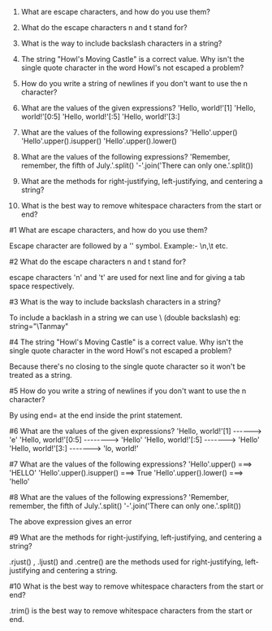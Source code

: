 1. What are escape characters, and how do you use them?
2. What do the escape characters n and t stand for?
3. What is the way to include backslash characters in a string?
4. The string &quot;Howl&#39;s Moving Castle&quot; is a correct value. Why isn&#39;t the single quote character in the
word Howl&#39;s not escaped a problem?
5. How do you write a string of newlines if you don&#39;t want to use the n character?
6. What are the values of the given expressions?
&#39;Hello, world!&#39;[1]
&#39;Hello, world!&#39;[0:5]
&#39;Hello, world!&#39;[:5]
&#39;Hello, world!&#39;[3:]

7. What are the values of the following expressions?
&#39;Hello&#39;.upper()
&#39;Hello&#39;.upper().isupper()
&#39;Hello&#39;.upper().lower()
8. What are the values of the following expressions?
&#39;Remember, remember, the fifth of July.&#39;.split()
&#39;-&#39;.join(&#39;There can only one.&#39;.split())
9. What are the methods for right-justifying, left-justifying, and centering a string?
10. What is the best way to remove whitespace characters from the start or end?

#1 What are escape characters, and how do you use them?

Escape character are followed by a '\' symbol. Example:-  \n,\t etc.


#2 What do the escape characters n and t stand for?

escape characters 'n' and 't' are used for next line and for giving a tab space respectively.


#3 What is the way to include backslash characters in a string?

To include a backlash in a string we can use \\ (double backslash) eg: string="\\Tanmay"

#4 The string "Howl's Moving Castle" is a correct value. 
Why isn't the single quote character in the word Howl's not escaped a problem?


Because there's no closing to the single quote character so it won't be treated as a string.

#5 How do you write a string of newlines if you don't want to use the n character? 

 By using end=<character> at the end inside the print statement.

#6 What are the values of the given expressions? 
'Hello, world!'[1] ------> 'e'
'Hello, world!'[0:5] --------> 'Hello'
'Hello, world!'[:5] -------> 'Hello'
'Hello, world!'[3:] -------> 'lo, world!'



#7 What are the values of the following expressions? 
'Hello'.upper() ===> 'HELLO'
'Hello'.upper().isupper() ===> True
'Hello'.upper().lower() ===> 'hello'


#8 What are the values of the following expressions? 
'Remember, remember, the fifth of July.'.split() '-'.join('There can only one.'.split())

The above expression gives an error




#9 What are the methods for right-justifying, left-justifying, and centering a string?

.rjust() , .ljust() and .centre() are the methods used for right-justifying, left-justifying and centering a string.


#10 What is the best way to remove whitespace characters from the start or end?
 
 .trim() is the best way to remove whitespace characters from the start or end.


```python

```
